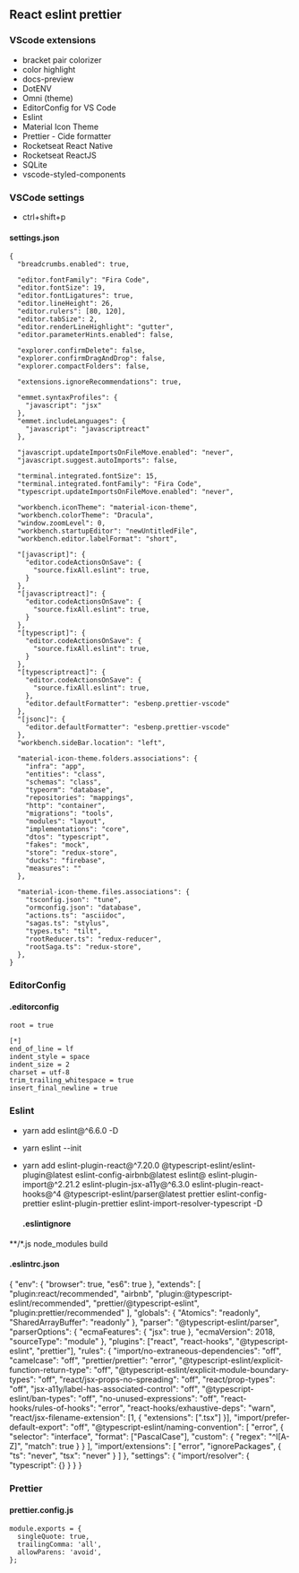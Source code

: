 ## React eslint prettier

### VScode extensions

  - bracket pair colorizer
  - color highlight
  - docs-preview
  - DotENV
  - Omni (theme)
  - EditorConfig for VS Code
  - Eslint
  - Material Icon Theme
  - Prettier - Cide formatter
  - Rocketseat React Native
  - Rocketseat ReactJS
  - SQLite
  - vscode-styled-components

### VSCode settings

  - ctrl+shift+p 
  #### settings.json
  
    {
      "breadcrumbs.enabled": true,

      "editor.fontFamily": "Fira Code",
      "editor.fontSize": 19,
      "editor.fontLigatures": true,
      "editor.lineHeight": 26,
      "editor.rulers": [80, 120],
      "editor.tabSize": 2,
      "editor.renderLineHighlight": "gutter",
      "editor.parameterHints.enabled": false,
      
      "explorer.confirmDelete": false,
      "explorer.confirmDragAndDrop": false,
      "explorer.compactFolders": false,
      
      "extensions.ignoreRecommendations": true,

      "emmet.syntaxProfiles": {
        "javascript": "jsx"
      },
      "emmet.includeLanguages": {
        "javascript": "javascriptreact"
      },

      "javascript.updateImportsOnFileMove.enabled": "never",
      "javascript.suggest.autoImports": false,
      
      "terminal.integrated.fontSize": 15,
      "terminal.integrated.fontFamily": "Fira Code",
      "typescript.updateImportsOnFileMove.enabled": "never",

      "workbench.iconTheme": "material-icon-theme",
      "workbench.colorTheme": "Dracula",
      "window.zoomLevel": 0,
      "workbench.startupEditor": "newUntitledFile",
      "workbench.editor.labelFormat": "short",

      "[javascript]": {
        "editor.codeActionsOnSave": {
          "source.fixAll.eslint": true,
        }
      },
      "[javascriptreact]": {
        "editor.codeActionsOnSave": {
          "source.fixAll.eslint": true,
        }
      },
      "[typescript]": {
        "editor.codeActionsOnSave": {
          "source.fixAll.eslint": true,
        }
      },
      "[typescriptreact]": {
        "editor.codeActionsOnSave": {
          "source.fixAll.eslint": true,
        },
        "editor.defaultFormatter": "esbenp.prettier-vscode"
      },
      "[jsonc]": {
        "editor.defaultFormatter": "esbenp.prettier-vscode"
      },
      "workbench.sideBar.location": "left",

      "material-icon-theme.folders.associations": {
        "infra": "app",
        "entities": "class",
        "schemas": "class",
        "typeorm": "database",
        "repositories": "mappings",
        "http": "container",
        "migrations": "tools",
        "modules": "layout",
        "implementations": "core",
        "dtos": "typescript",
        "fakes": "mock",
        "store": "redux-store",
        "ducks": "firebase",
        "measures": ""
      },

      "material-icon-theme.files.associations": {
        "tsconfig.json": "tune",
        "ormconfig.json": "database",
        "actions.ts": "asciidoc",
        "sagas.ts": "stylus",
        "types.ts": "tilt",
        "rootReducer.ts": "redux-reducer",
        "rootSaga.ts": "redux-store",
      },
    }

### EditorConfig
  #### .editorconfig
  
    root = true
    
    [*]
    end_of_line = lf
    indent_style = space
    indent_size = 2
    charset = utf-8
    trim_trailing_whitespace = true
    insert_final_newline = true

### Eslint

- yarn add eslint@^6.6.0 -D
- yarn eslint --init
- yarn add eslint-plugin-react@^7.20.0 @typescript-eslint/eslint-plugin@latest eslint-config-airbnb@latest eslint@ eslint-plugin-import@^2.21.2 eslint-plugin-jsx-a11y@^6.3.0 eslint-plugin-react-hooks@^4 @typescript-eslint/parser@latest prettier eslint-config-prettier eslint-plugin-prettier eslint-import-resolver-typescript -D

  
  #### .eslintignore
**/*.js
node_modules
build

  #### .eslintrc.json
  
{
  "env": {
    "browser": true,
    "es6": true
  },
  "extends": [
    "plugin:react/recommended",
    "airbnb",
    "plugin:@typescript-eslint/recommended",
    "prettier/@typescript-eslint",
    "plugin:prettier/recommended"
  ],
  "globals": {
    "Atomics": "readonly",
    "SharedArrayBuffer": "readonly"
  },
  "parser": "@typescript-eslint/parser",
  "parserOptions": {
    "ecmaFeatures": {
      "jsx": true
    },
    "ecmaVersion": 2018,
    "sourceType": "module"
  },
  "plugins": ["react", "react-hooks", "@typescript-eslint", "prettier"],
  "rules": {
    "import/no-extraneous-dependencies": "off",
    "camelcase": "off",
    "prettier/prettier": "error",
    "@typescript-eslint/explicit-function-return-type": "off",
    "@typescript-eslint/explicit-module-boundary-types": "off",
    "react/jsx-props-no-spreading": "off",
    "react/prop-types": "off",
    "jsx-a11y/label-has-associated-control": "off",
    "@typescript-eslint/ban-types": "off",
    "no-unused-expressions": "off",
    "react-hooks/rules-of-hooks": "error",
    "react-hooks/exhaustive-deps": "warn",
    "react/jsx-filename-extension": [1, { "extensions": [".tsx"] }],
    "import/prefer-default-export": "off",
    "@typescript-eslint/naming-convention": [
      "error",
      {
        "selector": "interface",
        "format": ["PascalCase"],
        "custom": {
          "regex": "^I[A-Z]",
          "match": true
        }
      }
    ],
    "import/extensions": [
      "error",
      "ignorePackages",
      {
        "ts": "never",
        "tsx": "never"
      }
    ]
  },
  "settings": {
    "import/resolver": {
      "typescript": {}
    }
  }
}

### Prettier
  #### prettier.config.js
  
    module.exports = {
      singleQuote: true,
      trailingComma: 'all',
      allowParens: 'avoid',
    };
